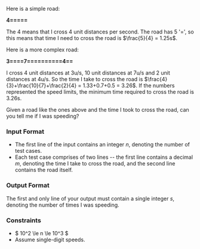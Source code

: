 Here is a simple road:

**4=====**

 The 4 means that I cross 4 unit distances per second. The road has 5 '=', so this means that time I need to cross the road is $\frac{5}{4} = 1.25s$.
 
 Here is a more complex road:

**3====7==========4==**

I cross 4 unit distances at 3u/s, 10 unit distances at 7u/s and 2 unit distances at 4u/s. So the time I take to cross the road is $\frac{4}{3}+\frac{10}{7}+\frac{2}{4} = 1.33+0.7+0.5 = 3.26$. If the numbers represented the speed limits, the minimum time required to cross the road is 3.26s. 

Given a road like the ones above and the time I took to cross the road, can you tell me if I was speeding?

### Input Format
- The first line of the input contains an integer $n$, denoting the number of test cases.
- Each test case comprises of two lines -- the first line contains a decimal $m$, denoting the time I take to cross the road, and the second line contains the road itself.

### Output Format
The first and only line of your output must contain a single integer $s$, denoting the number of times I was speeding.

### Constraints
- $ 10^2 \le n \le 10^3 $
- Assume single-digit speeds.